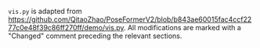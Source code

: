 `vis.py` is adapted from https://github.com/QitaoZhao/PoseFormerV2/blob/b843ae60015fac4ccf2277c0e48f39c86ff270ff/demo/vis.py. All modifications are marked with a "Changed" comment preceding the relevant sections.
